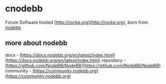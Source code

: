 # cnodebb

Forum Software hosted [http://rockq.org](http://rockq.org), born from [nodebb](./nodebb.README.md)

## more about nodebb

docs - [https://docs.nodebb.org/en/latest/index.html](https://docs.nodebb.org/en/latest/index.html)
repository - [https://github.com/NodeBB/NodeBB](https://github.com/NodeBB/NodeBB)
community - [https://community.nodebb.org](https://community.nodebb.org)

